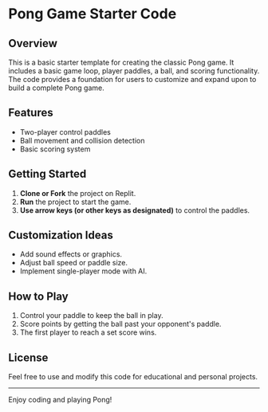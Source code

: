 
# Pong Game Starter Code

## Overview
This is a basic starter template for creating the classic Pong game. It includes a basic game loop, player paddles, a ball, and scoring functionality. The code provides a foundation for users to customize and expand upon to build a complete Pong game.

## Features
- Two-player control paddles
- Ball movement and collision detection
- Basic scoring system

## Getting Started
1. **Clone or Fork** the project on Replit.
2. **Run** the project to start the game.
3. **Use arrow keys (or other keys as designated)** to control the paddles.

## Customization Ideas
- Add sound effects or graphics.
- Adjust ball speed or paddle size.
- Implement single-player mode with AI.

## How to Play
1. Control your paddle to keep the ball in play.
2. Score points by getting the ball past your opponent's paddle.
3. The first player to reach a set score wins.

## License
Feel free to use and modify this code for educational and personal projects.

--- 

Enjoy coding and playing Pong!
